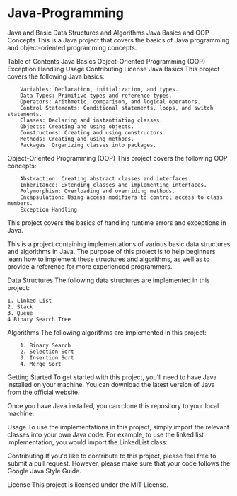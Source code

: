 # Java-Programming

Java and Basic Data Structures and Algorithms
Java Basics and OOP Concepts
This is a Java project that covers the basics of Java programming and object-oriented programming concepts.

Table of Contents
    Java Basics
    Object-Oriented Programming (OOP)
    Exception Handling
    Usage
    Contributing
    License
    Java Basics
This project covers the following Java basics:

        Variables: Declaration, initialization, and types.
        Data Types: Primitive types and reference types.
        Operators: Arithmetic, comparison, and logical operators.
        Control Statements: Conditional statements, loops, and switch statements.
        Classes: Declaring and instantiating classes.
        Objects: Creating and using objects.
        Constructors: Creating and using constructors.
        Methods: Creating and using methods.
        Packages: Organizing classes into packages.
Object-Oriented Programming (OOP)
This project covers the following OOP concepts:

        Abstraction: Creating abstract classes and interfaces.
        Inheritance: Extending classes and implementing interfaces.
        Polymorphism: Overloading and overriding methods.
        Encapsulation: Using access modifiers to control access to class members.
        Exception Handling
This project covers the basics of handling runtime errors and exceptions in Java.

This is a project containing implementations of various basic data structures and algorithms in Java. The purpose of this project is to help beginners learn how to implement these structures and algorithms, as well as to provide a reference for more experienced programmers.

Data Structures
The following data structures are implemented in this project:

    1. Linked List
    2. Stack
    3. Queue
    4 Binary Search Tree
Algorithms
The following algorithms are implemented in this project:

        1. Binary Search
        2. Selection Sort
        3. Insertion Sort
        4. Merge Sort
Getting Started
To get started with this project, you'll need to have Java installed on your machine. You can download the latest version of Java from the official website.

Once you have Java installed, you can clone this repository to your local machine:


Usage
To use the implementations in this project, simply import the relevant classes into your own Java code. For example, to use the linked list implementation, you would import the LinkedList class:

Contributing
If you'd like to contribute to this project, please feel free to submit a pull request. However, please make sure that your code follows the Google Java Style Guide.

License
This project is licensed under the MIT License.
